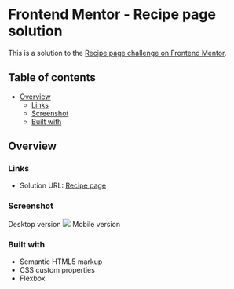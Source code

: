 # Frontend Mentor - Recipe page solution

This is a solution to the [Recipe page challenge on Frontend Mentor](https://www.frontendmentor.io/challenges/recipe-page-KiTsR8QQKm).

## Table of contents

- [Overview](#overview)
  - [Links](#links)
  - [Screenshot](#screenshot)
  - [Built with](#built-with)

## Overview

### Links

- Solution URL: [Recipe page](https://your-solution-url.com)

### Screenshot

Desktop version
![](./screenshot.jpg)
Mobile version
![]()

### Built with

- Semantic HTML5 markup
- CSS custom properties
- Flexbox